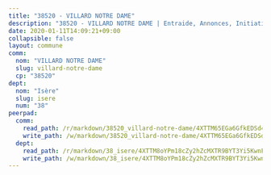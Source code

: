 ```yaml
---
title: "38520 - VILLARD NOTRE DAME"
description: "38520 - VILLARD NOTRE DAME | Entraide, Annonces, Initiatives"
date: 2020-01-11T14:09:21+09:00
collapsible: false
layout: commune
comm:
  nom: "VILLARD NOTRE DAME"
  slug: villard-notre-dame
  cp: "38520"
dept:
  nom: "Isère"
  slug: isere
  num: "38"
peerpad:
  comm:
    read_path: /r/markdown/38520_villard-notre-dame/4XTTM65EGa6GfkEDSd48nf8yc4r8J8FgtXr6sb68DiLb7DJQu
    write_path: /w/markdown/38520_villard-notre-dame/4XTTM65EGa6GfkEDSd48nf8yc4r8J8FgtXr6sb68DiLb7DJQu-K3TgU1HFmVzjBgvWPvU2uh8Uyds4wu8dc8mrDD72rWUBc5GJeFAxXRxREMxCcDYvBfQ9DrmXvEcX2g2MBGBfJofoFBAhCSWt4yTDY4dQa92hjj8LdZpmY7dN3ncdpuuJdmXN69CR
  dept:
    read_path: /r/markdown/38_isere/4XTTM8oYPm18cZy2hZcMXTR9BYT3Yi5KwnFvpXu1TXaRq7Q3V
    write_path: /w/markdown/38_isere/4XTTM8oYPm18cZy2hZcMXTR9BYT3Yi5KwnFvpXu1TXaRq7Q3V-K3TgUoSzs2JpJwfbzBvgU8N95mHo7JXz7NbEctNRM3EDb2iYHA4maKm3pRQwmboULLPnLFTEhRgTawPTWpmxTxKbTwDgAEzA9tUHjpudQTWdKWfdVSegAo77eCwhXTaVG7AyUZEs
---
```


